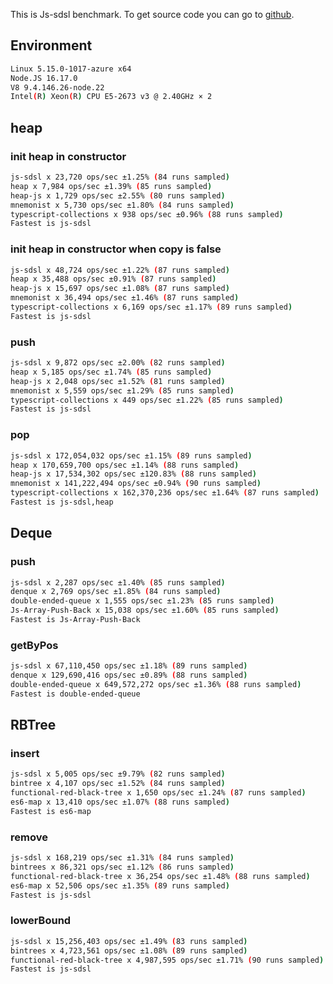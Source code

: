 This is Js-sdsl benchmark. To get source code you can go to [github](https://github.com/js-sdsl/benchmark).

## Environment

```bash
Linux 5.15.0-1017-azure x64
Node.JS 16.17.0
V8 9.4.146.26-node.22
Intel(R) Xeon(R) CPU E5-2673 v3 @ 2.40GHz × 2
```

## heap

### init heap in constructor

```bash
js-sdsl x 23,720 ops/sec ±1.25% (84 runs sampled)
heap x 7,984 ops/sec ±1.39% (85 runs sampled)
heap-js x 1,729 ops/sec ±2.55% (80 runs sampled)
mnemonist x 5,730 ops/sec ±1.80% (84 runs sampled)
typescript-collections x 938 ops/sec ±0.96% (88 runs sampled)
Fastest is js-sdsl
```

### init heap in constructor when copy is false

```bash
js-sdsl x 48,724 ops/sec ±1.22% (87 runs sampled)
heap x 35,488 ops/sec ±0.91% (87 runs sampled)
heap-js x 15,697 ops/sec ±1.08% (87 runs sampled)
mnemonist x 36,494 ops/sec ±1.46% (87 runs sampled)
typescript-collections x 6,169 ops/sec ±1.17% (89 runs sampled)
Fastest is js-sdsl
```

### push

```bash
js-sdsl x 9,872 ops/sec ±2.00% (82 runs sampled)
heap x 5,185 ops/sec ±1.74% (85 runs sampled)
heap-js x 2,048 ops/sec ±1.52% (81 runs sampled)
mnemonist x 5,559 ops/sec ±1.29% (85 runs sampled)
typescript-collections x 449 ops/sec ±1.22% (85 runs sampled)
Fastest is js-sdsl
```

### pop

```bash
js-sdsl x 172,054,032 ops/sec ±1.15% (89 runs sampled)
heap x 170,659,700 ops/sec ±1.14% (88 runs sampled)
heap-js x 17,534,302 ops/sec ±120.83% (88 runs sampled)
mnemonist x 141,222,494 ops/sec ±0.94% (90 runs sampled)
typescript-collections x 162,370,236 ops/sec ±1.64% (87 runs sampled)
Fastest is js-sdsl,heap
```

## Deque

### push

```bash
js-sdsl x 2,287 ops/sec ±1.40% (85 runs sampled)
denque x 2,769 ops/sec ±1.85% (84 runs sampled)
double-ended-queue x 1,555 ops/sec ±1.23% (85 runs sampled)
Js-Array-Push-Back x 15,038 ops/sec ±1.60% (85 runs sampled)
Fastest is Js-Array-Push-Back
```

### getByPos

```bash
js-sdsl x 67,110,450 ops/sec ±1.18% (89 runs sampled)
denque x 129,690,416 ops/sec ±0.89% (88 runs sampled)
double-ended-queue x 649,572,272 ops/sec ±1.36% (88 runs sampled)
Fastest is double-ended-queue
```

## RBTree

### insert

```bash
js-sdsl x 5,005 ops/sec ±9.79% (82 runs sampled)
bintree x 4,107 ops/sec ±1.52% (84 runs sampled)
functional-red-black-tree x 1,650 ops/sec ±1.24% (87 runs sampled)
es6-map x 13,410 ops/sec ±1.07% (88 runs sampled)
Fastest is es6-map
```

### remove

```bash
js-sdsl x 168,219 ops/sec ±1.31% (84 runs sampled)
bintrees x 86,321 ops/sec ±1.12% (86 runs sampled)
functional-red-black-tree x 36,254 ops/sec ±1.48% (88 runs sampled)
es6-map x 52,506 ops/sec ±1.35% (89 runs sampled)
Fastest is js-sdsl
```

### lowerBound

```bash
js-sdsl x 15,256,403 ops/sec ±1.49% (83 runs sampled)
bintrees x 4,723,561 ops/sec ±1.08% (89 runs sampled)
functional-red-black-tree x 4,987,595 ops/sec ±1.71% (90 runs sampled)
Fastest is js-sdsl
```

